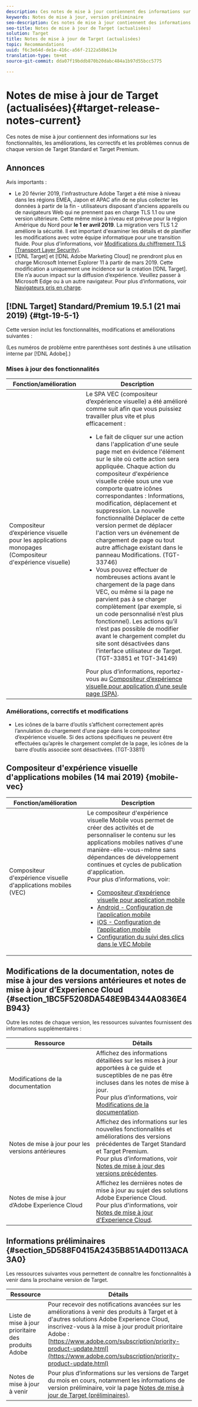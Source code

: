 ```yaml
---
description: Ces notes de mise à jour contiennent des informations sur les fonctionnalités, les améliorations, les correctifs et les problèmes connus de chaque version de Target Standard et Target Premium.
keywords: Notes de mise à jour, version préliminaire
seo-description: Ces notes de mise à jour contiennent des informations sur les fonctionnalités, les améliorations, les correctifs et les problèmes connus de chaque version d’Adobe Target Standard et Target Premium.
seo-title: Notes de mise à jour de Target (actualisées)
solution: Target
title: Notes de mise à jour de Target (actualisées)
topic: Recommandations
uuid: f6c3e64d-de1e-416c-a56f-2122a58b613e
translation-type: tm+mt
source-git-commit: dda07f19bddb870b20dabc484a1b97d55bcc5775

---
```



# Notes de mise à jour de Target (actualisées){#target-release-notes-current}

Ces notes de mise à jour contiennent des informations sur les fonctionnalités, les améliorations, les correctifs et les problèmes connus de chaque version de Target Standard et Target Premium.

## Annonces

Avis importants :

* Le 20 février 2019, l&#39;infrastructure Adobe Target a été mise à niveau dans les régions EMEA, Japon et APAC afin de ne plus collecter les données à partir de la fin - utilisateurs disposant d&#39;anciens appareils ou de navigateurs Web qui ne prennent pas en charge TLS 1.1 ou une version ultérieure. Cette même mise à niveau est prévue pour la région Amérique du Nord pour **le 1 er avril 2019**. La migration vers TLS 1.2 améliore la sécurité. Il est important d&#39;examiner les détails et de planifier les modifications avec votre équipe informatique pour une transition fluide. Pour plus d&#39;informations, voir [Modifications du chiffrement TLS (Transport Layer Security)](/help/c-implementing-target/c-considerations-before-you-implement-target/tls-transport-layer-security-encryption.md).
* [!DNL Target] et [!DNL Adobe Marketing Cloud] ne prendront plus en charge Microsoft Internet Explorer 11 à partir de mars 2019. Cette modification a uniquement une incidence sur la création [!DNL Target]. Elle n’a aucun impact sur la diffusion d’expérience. Veuillez passer à Microsoft Edge ou à un autre navigateur. Pour plus d’informations, voir [Navigateurs pris en charge](/help/c-implementing-target/c-considerations-before-you-implement-target/supported-browsers.md).

## [!DNL Target] Standard/Premium 19.5.1 (21 mai 2019) {#tgt-19-5-1}

Cette version inclut les fonctionnalités, modifications et améliorations suivantes :

(Les numéros de problème entre parenthèses sont destinés à une utilisation interne par [!DNL Adobe].)

### Mises à jour des fonctionnalités

| Fonction/amélioration | Description |
| --- | --- |
| Compositeur d’expérience visuelle pour les applications monopages (Compositeur d&#39;expérience visuelle) | Le SPA VEC (compositeur d’expérience visuelle) a été amélioré comme suit afin que vous puissiez travailler plus vite et plus efficacement :<ul><li>Le fait de cliquer sur une action dans l&#39;application d&#39;une seule page met en évidence l&#39;élément sur le site où cette action sera appliquée. Chaque action du compositeur d&#39;expérience visuelle créée sous une vue comporte quatre icônes correspondantes : Informations, modification, déplacement et suppression. La nouvelle fonctionnalité Déplacer de cette version permet de déplacer l&#39;action vers un événement de chargement de page ou tout autre affichage existant dans le panneau Modifications. (TGT-33746)</li><li>Vous pouvez effectuer de nombreuses actions avant le chargement de la page dans VEC, ou même si la page ne parvient pas à se charger complètement (par exemple, si un code personnalisé n’est plus fonctionnel). Les actions qu’il n’est pas possible de modifier avant le chargement complet du site sont désactivées dans l’interface utilisateur de Target. (TGT-33851 et TGT-34149)</li></ul>Pour plus d’informations, reportez-vous au [Compositeur d’expérience visuelle pour application d’une seule page (SPA)](/help/c-experiences/spa-visual-experience-composer.md). |

### Améliorations, correctifs et modifications

* Les icônes de la barre d’outils s’affichent correctement après l’annulation du chargement d’une page dans le compositeur d’expérience visuelle. Si des actions spécifiques ne peuvent être effectuées qu’après le chargement complet de la page, les icônes de la barre d’outils associée sont désactivées. (TGT-33811)

## Compositeur d&#39;expérience visuelle d&#39;applications mobiles (14 mai 2019) {mobile-vec}

| Fonction/amélioration | Description |
| --- | --- |
| Compositeur d&#39;expérience visuelle d&#39;applications mobiles (VEC) | Le compositeur d&#39;expérience visuelle Mobile vous permet de créer des activités et de personnaliser le contenu sur les applications mobiles natives d&#39;une manière-elle-vous-même sans dépendances de développement continues et cycles de publication d&#39;application.<br>Pour plus d’informations, voir:<ul><li>[Compositeur d’expérience visuelle pour application mobile](/help/c-target-mobile-app/c-mobile-visual-experience-composer/mobile-visual-experience-composer.md)</li><li>[Android - Configuration de l’application mobile](/help/c-target-mobile-app/c-mobile-visual-experience-composer/mobile-visual-experience-composer-android.md)</li><li>[iOS - Configuration de l’application mobile](/help/c-target-mobile-app/c-mobile-visual-experience-composer/mobile-visual-experience-composer-ios.md)</li><li>[Configuration du suivi des clics dans le VEC Mobile](/help/c-target-mobile-app/c-mobile-visual-experience-composer/set-up-click-tracking-in-the-mobile-vec.md)</li></ul> |

## Modifications de la documentation, notes de mise à jour des versions antérieures et notes de mise à jour d’Experience Cloud {#section_1BC5F5208DA548E9B4344A0836E4B943}

Outre les notes de chaque version, les ressources suivantes fournissent des informations supplémentaires :

| Ressource | Détails |
|--- |--- |
| Modifications de la documentation | Affichez des informations détaillées sur les mises à jour apportées à ce guide et susceptibles de ne pas être incluses dans les notes de mise à jour.<br>Pour plus d’informations, voir [Modifications de la documentation](../r-release-notes/doc-change.md#reference_366123CF00994BACBBF9BBDF2C4D840C). |
| Notes de mise à jour pour les versions antérieures | Affichez des informations sur les nouvelles fonctionnalités et améliorations des versions précédentes de Target Standard et Target Premium.<br>Pour plus d’informations, voir [Notes de mise à jour des versions précédentes](../r-release-notes/release-notes-for-previous-releases.md). |
| Notes de mise à jour d’Adobe Experience Cloud | Affichez les dernières notes de mise à jour au sujet des solutions Adobe Experience Cloud.<br>Pour plus d&#39;informations, voir [Notes de mise à jour d&#39;Experience Cloud](https://marketing.adobe.com/resources/help/en_US/whatsnew/). |

## Informations préliminaires {#section_5D588F0415A2435B851A4D0113ACA3A0}

Les ressources suivantes vous permettent de connaître les fonctionnalités à venir dans la prochaine version de Target.

| Ressource | Détails |
|--- |--- |
| Liste de mise à jour prioritaire des produits Adobe | Pour recevoir des notifications avancées sur les améliorations à venir des produits à Target et à d&#39;autres solutions Adobe Experience Cloud, inscrivez-vous à la mise à jour produit prioritaire Adobe :<br>[https://www.adobe.com/subscription/priority-product-update.html](https://www.adobe.com/subscription/priority-product-update.html) |
| Notes de mise à jour à venir | Pour plus d’informations sur les versions de Target du mois en cours, notamment les informations de version préliminaire, voir la page [Notes de mise à jour de Target (préliminaires)](/help/r-release-notes/target-release-notes.md). |